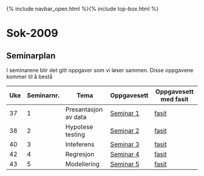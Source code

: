 {% include navbar_open.html %}{% include top-box.html %}
# Sok-2009 

## Seminarplan   

I seminarene blir det gitt oppgaver som vi løser sammen. Disse oppgavene kommer til å bestå 

|Uke | Seminarnr. | Tema                        |  Oppgavesett  | Oppgavesett med fasit |
|----|------------|-----------------------------|-------------------------|--------------------------|
| 37  | 1          | Presantasjon av data       | [Seminar 1](https://github.com/uit-sok-2009-h22/uit-sok-2009-h22.github.io/blob/main/filer/Seminar%201.qmd)                  | [fasit](https://github.com/uit-sok-2009-h22/uit-sok-2009-h22.github.io/blob/main/filer/Seminar%201.qmd)|
| 38  | 2          | Hypotese testing           | [Seminar 2]([filer/Seminar%2.qmd](https://github.com/uit-sok-2009-h22/uit-sok-2009-h22.github.io/blob/main/filer/Seminar%202.qmd))                  |[fasit](https://github.com/uit-sok-2009-h22/uit-sok-2009-h22.github.io/blob/main/filer/Seminar%202%20fasit.qmd) |
| 40  | 3          | Inteferens                 | [Seminar 3](https://github.com/uit-sok-2009-h22/uit-sok-2009-h22.github.io/blob/main/filer/Seminar%203.qmd)                |[fasit](https://github.com/uit-sok-2009-h22/uit-sok-2009-h22.github.io/blob/main/filer/Seminar%203.qmd) |
| 42  | 4          | Regresjon                  | [Seminar 4](https://github.com/uit-sok-2009-h22/uit-sok-2009-h22.github.io/blob/main/filer/Seminar%204.qmd)                 |[fasit](https://github.com/uit-sok-2009-h22/uit-sok-2009-h22.github.io/blob/main/filer/Seminar%204%20fasit.qmd) |
| 43  | 5          | Modellering                | [Seminar 5](https://github.com/uit-sok-2009-h22/uit-sok-2009-h22.github.io/blob/main/filer/Seminar%205.qmd)                |[fasit](https://github.com/uit-sok-2009-h22/uit-sok-2009-h22.github.io/blob/main/filer/Seminar%205%20fasit.qmd) |
